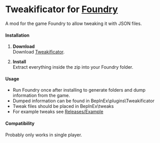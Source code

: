 # Tweakificator for [Foundry](https://www.foundry-game.com/)

A mod for the game Foundry to allow tweaking it with JSON files. 

#### Installation

1. **Download**  
Download [Tweakificator](https://github.com/erkle64/Tweakificator/releases).

2. **Install**  
Extract everything inside the zip into your Foundry folder.

#### Usage

* Run Foundry once after installing to generate folders and dump information from the game.
* Dumped information can be found in BepInEx\\plugins\\Tweakificator
* Tweak files should be placed in BepInEx\\tweaks
* For example tweaks see [Releases/Example]([https://github.com/erkle64/Tweakificator/releases](https://github.com/erkle64/Tweakificator/releases/tag/Example))

#### Compatibility

Probably only works in single player.
